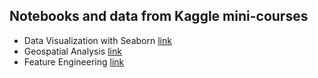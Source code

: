 ## Notebooks and data from Kaggle mini-courses

- Data Visualization with Seaborn [link](https://www.kaggle.com/learn/data-visualization)
- Geospatial Analysis [link](https://www.kaggle.com/learn/geospatial-analysis)
- Feature Engineering [link](https://www.kaggle.com/learn/feature-engineering)